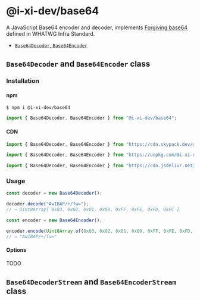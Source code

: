 # @i-xi-dev/base64

A JavaScript Base64 encoder and decoder, implements [Forgiving base64](https://infra.spec.whatwg.org/#forgiving-base64) defined in WHATWG Infra Standard.

- [`Base64Decoder`, `Base64Encoder`](#base64decoder-and-base64encoder-class)


## `Base64Decoder` and `Base64Encoder` class


### Installation

#### npm

```console
$ npm i @i-xi-dev/base64
```

```javascript
import { Base64Decoder, Base64Encoder } from "@i-xi-dev/base64";
```

#### CDN

```javascript
import { Base64Decoder, Base64Encoder } from "https://cdn.skypack.dev/@i-xi-dev/base64";
```

```javascript
import { Base64Decoder, Base64Encoder } from "https://unpkg.com/@i-xi-dev/base64/dist/index.js";
```

```javascript
import { Base64Decoder, Base64Encoder } from "https://cdn.jsdelivr.net/npm/@i-xi-dev/base64/dist/index.js";
```


### Usage

```javascript
const decoder = new Base64Decoder();

decoder.decode("AwIBAP/+/fw=");
// → Uint8Array[ 0x03, 0x02, 0x01, 0x00, 0xFF, 0xFE, 0xFD, 0xFC ]
```

```javascript
const encoder = new Base64Encoder();

encoder.encode(Uint8Array.of(0x03, 0x02, 0x01, 0x00, 0xFF, 0xFE, 0xFD, 0xFC));
// → "AwIBAP/+/fw="
```

#### Options
TODO


## `Base64DecoderStream` and `Base64EncoderStream` class


